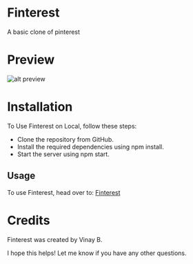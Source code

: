 # Finterest

A basic clone of pinterest 

# Preview
![alt preview](https://res.cloudinary.com/dahfcpggq/image/upload/v1702889289/kdeoeuvlssm3cwyp0ivi.png)

# Installation
To Use Finterest on Local, follow these steps:

* Clone the repository from GitHub.
* Install the required dependencies using npm install.
* Start the server using npm start.
## Usage
To use Finterest, head over to: [Finterest](https://app-finterest.onrender.com/)

# Credits
Finterest was created by Vinay B.

I hope this helps! Let me know if you have any other questions.
